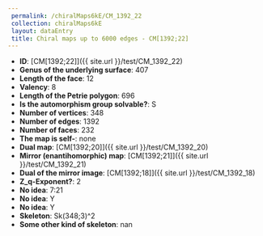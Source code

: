 ```yaml
--- 
 permalink: /chiralMaps6kE/CM_1392_22 
 collection: chiralMaps6kE
 layout: dataEntry
 title: Chiral maps up to 6000 edges - CM[1392;22]
---
```


- **ID**: [CM[1392;22]]({{ site.url }}/test/CM_1392_22)
- **Genus of the underlying surface**: 407
- **Length of the face**: 12
- **Valency**: 8
- **Length of the Petrie polygon**: 696
- **Is the automorphism group solvable?**: S
- **Number of vertices**: 348
- **Number of edges**: 1392
- **Number of faces**: 232
- **The map is self-**: none
- **Dual map**: [CM[1392;20]]({{ site.url }}/test/CM_1392_20)
- **Mirror (enantihomorphic) map**: [CM[1392;21]]({{ site.url }}/test/CM_1392_21)
- **Dual of the mirror image**: [CM[1392;18]]({{ site.url }}/test/CM_1392_18)
- **Z_q-Exponent?**: 2
- **No idea**:  7:21
- **No idea**: Y
- **No idea**: Y
- **Skeleton**: Sk(348;3)^2
- **Some other kind of skeleton**: nan
